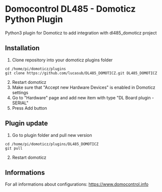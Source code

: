 # Domocontrol DL485 - Domoticz Python Plugin
Python3 plugin for Domoticz to add integration with dl485_domoticz project

## Installation

1. Clone repository into your domoticz plugins folder
```
cd /home/pi/domoticz/plugins
git clone https://github.com/lucasub/DL485_DOMOTICZ.git DL485_DOMOTICZ
```
2. Restart domoticz
3. Make sure that "Accept new Hardware Devices" is enabled in Domoticz settings
4. Go to "Hardware" page and add new item with type "DL Board plugin - SERIAL"
5. Press Add button

## Plugin update

1. Go to plugin folder and pull new version
```
cd /home/pi/domoticz/plugins/DL485_DOMOTICZ
git pull
```
2. Restart domoticz

## Informations

For all informations about configurations: https://www.domocontrol.info
